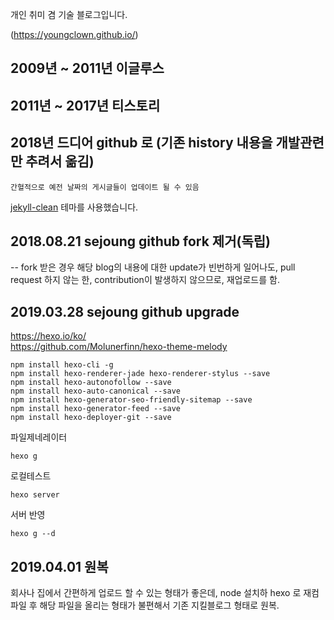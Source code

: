 개인 취미 겸 기술 블로그입니다.

(https://youngclown.github.io/)

2009년 ~ 2011년 이글루스  
---
2011년 ~ 2017년 티스토리  
---
2018년 드디어 github 로 (기존 history 내용을 개발관련 만 추려서 옮김)
---

```
간혈적으로 예전 날짜의 게시글들이 업데이트 될 수 있음
```
[jekyll-clean](https://github.com/scotte/jekyll-clean) 테마를 사용했습니다.

2018.08.21 sejoung github fork 제거(독립)  
---
-- fork 받은 경우 해당 blog의 내용에 대한 update가 빈번하게 일어나도,
pull request 하지 않는 한, contribution이 발생하지 않으므로, 재업로드를 함.

2019.03.28 sejoung github upgrade
---
https://hexo.io/ko/  
https://github.com/Molunerfinn/hexo-theme-melody  

```
npm install hexo-cli -g  
npm install hexo-renderer-jade hexo-renderer-stylus --save  
npm install hexo-autonofollow --save  
npm install hexo-auto-canonical --save   
npm install hexo-generator-seo-friendly-sitemap --save  
npm install hexo-generator-feed --save  
npm install hexo-deployer-git --save  
```
파일제네레이터  
```
hexo g
```
로컬테스트  
```
hexo server
```
서버 반영  
```
hexo g --d
```

2019.04.01 원복
---
회사나 집에서 간편하게 업로드 할 수 있는 형태가 좋은데, node 설치하 hexo 로 재컴파일 후 해당 파일을 올리는 형태가 불편해서 기존 지킬블로그 형태로 원복. 
